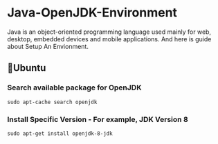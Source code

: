 # Java-OpenJDK-Environment
Java is an object-oriented programming language used mainly for web, desktop, embedded devices and mobile applications. And here is guide about Setup An Envionment.

## 📌Ubuntu
### Search available package for OpenJDK
```
sudo apt-cache search openjdk
```

### Install Specific Version - For example, JDK Version 8
```
sudo apt-get install openjdk-8-jdk
```
